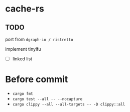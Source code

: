 # cache-rs

## TODO
port from `dgraph-io / ristretto`

implement tinylfu

- [ ] linked list

# Before commit
* `cargo fmt`
* `cargo test --all -- --nocapture`
* `cargo clippy --all --all-targets -- -D clippy::all`